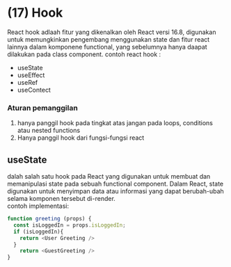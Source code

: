 # (17) Hook #
React hook adlaah fitur yang dikenalkan oleh React versi 16.8, digunakan untuk memungkinkan pengembang menggunakan state dan fitur react lainnya dalam komponene functional, yang sebelumnya hanya daapat dilakukan pada class component. contoh react hook :
- useState
- useEffect
- useRef
- useContect
### Aturan pemanggilan ###
1. hanya panggil hook pada tingkat atas jangan pada loops, conditions atau nested functions
2. Hanya panggil hook dari fungsi-fungsi react

## useState ##
dalah salah satu hook pada React yang digunakan untuk membuat dan memanipulasi state pada sebuah functional component. Dalam React, state digunakan untuk menyimpan data atau informasi yang dapat berubah-ubah selama komponen tersebut di-render. <br>
contoh implementasi: <br>
```javascript
function greeting (props) {
  const isLoggedIn = props.isLoggedIn;
  if (isLoggedIn){
    return <User Greeting />
  }
    return <GuestGreeting />
}
```
